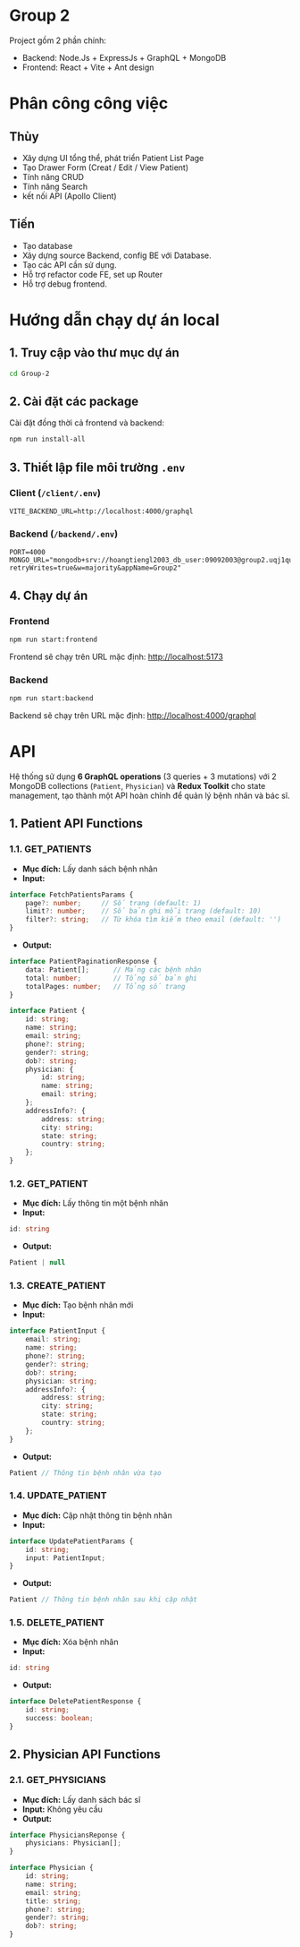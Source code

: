# Group 2

Project gồm 2 phần chính:
- Backend: Node.Js + ExpressJs + GraphQL + MongoDB
- Frontend: React + Vite + Ant design

# Phân công công việc
## Thùy
- Xây dựng UI tổng thể, phát triển Patient List Page
- Tạo Drawer Form (Creat / Edit / View Patient)
- Tính năng CRUD 
- Tính năng Search
- kết nối API (Apollo Client)

## Tiến
- Tạo database
- Xây dựng source Backend, config BE với Database.
- Tạo các API cần sử dụng.
- Hỗ trợ refactor code FE, set up Router 
- Hỗ trợ debug frontend.

# Hướng dẫn chạy dự án local

## 1. Truy cập vào thư mục dự án

```bash
cd Group-2
```

## 2. Cài đặt các package

Cài đặt đồng thời cả frontend và backend:

```bash
npm run install-all
```

## 3. Thiết lập file môi trường `.env`

### Client (`/client/.env`)

```env
VITE_BACKEND_URL=http://localhost:4000/graphql
```

### Backend (`/backend/.env`)

```env
PORT=4000
MONGO_URL="mongodb+srv://hoangtiengl2003_db_user:09092003@group2.uqj1qun.mongodb.net/?retryWrites=true&w=majority&appName=Group2"
```


## 4. Chạy dự án

### Frontend

```bash
npm run start:frontend
```

Frontend sẽ chạy trên URL mặc định: [http://localhost:5173](http://localhost:5173)

### Backend

```bash
npm run start:backend
```

Backend sẽ chạy trên URL mặc định: [http://localhost:4000/graphql](http://localhost:4000/graphql)


# API

Hệ thống sử dụng **6 GraphQL operations** (3 queries + 3 mutations) với 2 MongoDB collections (`Patient`, `Physician`) và **Redux Toolkit** cho state management, tạo thành một API hoàn chỉnh để quản lý bệnh nhân và bác sĩ.

## 1. Patient API Functions

### 1.1. GET\_PATIENTS

* **Mục đích:** Lấy danh sách bệnh nhân
* **Input:**

```ts
interface FetchPatientsParams {
    page?: number;     // Số trang (default: 1)
    limit?: number;    // Số bản ghi mỗi trang (default: 10)
    filter?: string;   // Từ khóa tìm kiếm theo email (default: '')
}
```

* **Output:**

```ts
interface PatientPaginationResponse {
    data: Patient[];      // Mảng các bệnh nhân
    total: number;        // Tổng số bản ghi
    totalPages: number;   // Tổng số trang
}

interface Patient {
    id: string;
    name: string;
    email: string;
    phone?: string;
    gender?: string;
    dob?: string;
    physician: {
        id: string;
        name: string;
        email: string;
    };
    addressInfo?: {
        address: string;
        city: string;
        state: string;
        country: string;
    };
}
```

### 1.2. GET\_PATIENT

* **Mục đích:** Lấy thông tin một bệnh nhân
* **Input:**

```ts
id: string
```

* **Output:**

```ts
Patient | null
```

### 1.3. CREATE\_PATIENT

* **Mục đích:** Tạo bệnh nhân mới
* **Input:**

```ts
interface PatientInput {
    email: string;
    name: string;
    phone?: string;
    gender?: string;
    dob?: string;
    physician: string;
    addressInfo?: {
        address: string;
        city: string;
        state: string;
        country: string;
    };
}
```

* **Output:**

```ts
Patient // Thông tin bệnh nhân vừa tạo
```

### 1.4. UPDATE\_PATIENT

* **Mục đích:** Cập nhật thông tin bệnh nhân
* **Input:**

```ts
interface UpdatePatientParams {
    id: string;
    input: PatientInput;
}
```

* **Output:**

```ts
Patient // Thông tin bệnh nhân sau khi cập nhật
```

### 1.5. DELETE\_PATIENT

* **Mục đích:** Xóa bệnh nhân
* **Input:**

```ts
id: string
```

* **Output:**

```ts
interface DeletePatientResponse {
    id: string;
    success: boolean;
}
```

## 2. Physician API Functions

### 2.1. GET\_PHYSICIANS

* **Mục đích:** Lấy danh sách bác sĩ
* **Input:** Không yêu cầu
* **Output:**

```ts
interface PhysiciansReponse {
    physicians: Physician[];
}

interface Physician {
    id: string;
    name: string;
    email: string;
    title: string;
    phone?: string;
    gender?: string;
    dob?: string;
}
```
